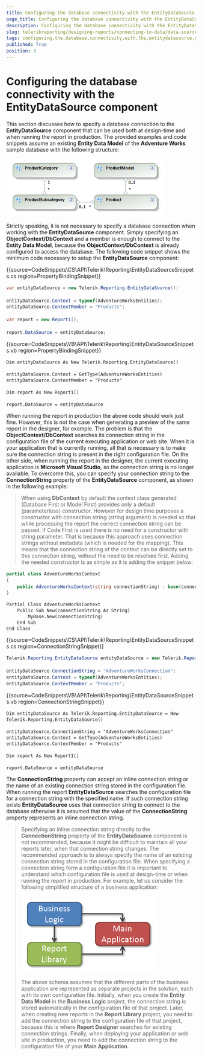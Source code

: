 ```yaml
---
title: Configuring the database connectivity with the EntityDataSource component
page_title: Configuring the database connectivity with the EntityDataSource component | for Telerik Reporting Documentation
description: Configuring the database connectivity with the EntityDataSource component
slug: telerikreporting/designing-reports/connecting-to-data/data-source-components/entitydatasource-component/configuring-the-database-connectivity-with-the-entitydatasource-component
tags: configuring,the,database,connectivity,with,the,entitydatasource,component
published: True
position: 3
---
```


# Configuring the database connectivity with the EntityDataSource component

This section discusses how to specify a database connection to the __EntityDataSource__ component that can be used both at design-time and when running the report in production. The provided examples and code snippets assume an existing __Entity Data Model__ of the __Adventure Works__ sample database with the following structure:

  ![](images/DataSources/EntityDataSourceAdventureWorksEntityModel.png)

Strictly speaking, it is not necessary to specify a database connection when working with the __EntityDataSource__ component. Simply specifying an __ObjectContext/DbContext__ and a member is enough to connect to the __Entity Data Model__, because the __ObjectContext/DbContext__ is already configured to access the database. The following code snippet shows the minimum code necessary to setup the __EntityDataSource__ component: 

{{source=CodeSnippets\CS\API\Telerik\Reporting\EntityDataSourceSnippets.cs region=PropertyBindingSnippet}}
````C#
var entityDataSource = new Telerik.Reporting.EntityDataSource();

entityDataSource.Context = typeof(AdventureWorksEntities);
entityDataSource.ContextMember = "Products";

var report = new Report1();

report.DataSource = entityDataSource;
````
{{source=CodeSnippets\VB\API\Telerik\Reporting\EntityDataSourceSnippets.vb region=PropertyBindingSnippet}}
````VB
Dim entityDataSource As New Telerik.Reporting.EntityDataSource()

entityDataSource.Context = GetType(AdventureWorksEntities)
entityDataSource.ContextMember = "Products"

Dim report As New Report1()

report.DataSource = entityDataSource
````

When running the report in production the above code should work just fine. However, this is not the case when generating a preview of the same report in the designer, for example. The problem is that the __ObjectContext/DbContext__ searches its connection string in the configuration file of the current executing application or web site. When it is your application that is currently running, all that is necessary is to make sure the connection string is present in the right configuration file. On the other side, when running the report in the designer, the current executing application is __Microsoft Visual Studio__, so the connection string is no longer available. To overcome this, you can specify your connection string to the __ConnectionString__ property of the __EntityDataSource__ component, as shown in the following example: 

> When using  __DbContext__ by default the context class generated (Database First or Model First) provides only a default (parameterless) constructor. However for design time purposes a constructor with connection string (string argument) is needed so that while processing the report the correct connection string can be passed. If Code First is used there is no need for a constructor with string parameter. That is because this approach uses connection strings without metadata (which is needed for the mapping). This means that the connection string of the context can be directly set to this connection string, without the need to be resolved first. Adding the needed constructor is as simple as it is adding the snippet below: 

    
````C#
partial class AdventureWorksContext
{
	public AdventureWorksContext(string connectionString) : base(connectionString) {}
}
````
````VB
Partial Class AdventureWorksContext
	Public Sub New(connectionString As String)
		MyBase.New(connectionString)
	End Sub
End Class
````


{{source=CodeSnippets\CS\API\Telerik\Reporting\EntityDataSourceSnippets.cs region=ConnectionStringSnippet}}
````C#
Telerik.Reporting.EntityDataSource entityDataSource = new Telerik.Reporting.EntityDataSource();

entityDataSource.ConnectionString = "AdventureWorksConnection";
entityDataSource.Context = typeof(AdventureWorksEntities);
entityDataSource.ContextMember = "Products";
````
{{source=CodeSnippets\VB\API\Telerik\Reporting\EntityDataSourceSnippets.vb region=ConnectionStringSnippet}}
````VB
Dim entityDataSource As Telerik.Reporting.EntityDataSource = New Telerik.Reporting.EntityDataSource()

entityDataSource.ConnectionString = "AdventureWorksConnection"
entityDataSource.Context = GetType(AdventureWorksEntities)
entityDataSource.ContextMember = "Products"

Dim report As New Report1()

report.DataSource = entityDataSource
````

The __ConnectionString__ property can accept an inline connection string or the name of an existing connection string stored in the configuration file. When running the report __EntityDataSource__ searches the configuration file for a connection string with the specified name. If such connection string exists __EntityDataSource__ uses that connection string to connect to the database otherwise it is assumed that the value of the __ConnectionString__ property represents an inline connection string. 

> Specifying an inline connection string directly to the __ConnectionString__ property of the __EntityDataSource__ component is not recommended, because it might be difficult to maintain all your reports later, when that connection string changes. The recommended approach is to always specify the name of an existing connection string stored in the configuration file. When specifying a connection string form a configuration file it is important to understand which configuration file is used at design-time or when running the report in production. For example, let us consider the following simplified structure of a business application:  
>
> ![](images/DataSources/BusinessApplicationStructure.png)
>
>The above schema assumes that the different parts of the business application are represented as separate projects in the solution, each with its own configuration file. Initially, when you create the __Entity Data Model__ in the __Business Logic__ project, the connection string is stored automatically in the configuration file of that project. Later, when creating new reports in the __Report Library__ project, you need to add the connection string to the configuration file of that project, because this is where __Report Designer__ searches for existing connection strings. Finally, when deploying your application or web site in production, you need to add the connection string to the configuration file of your __Main Application__.


